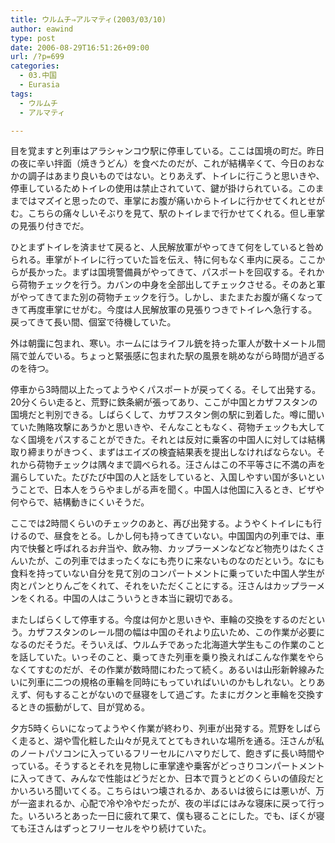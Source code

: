 ```yaml
---
title: ウルムチ⇒アルマティ(2003/03/10)
author: eawind
type: post
date: 2006-08-29T16:51:26+09:00
url: /?p=699
categories:
  - 03.中国
  - Eurasia
tags:
  - ウルムチ
  - アルマティ

---
```

目を覚ますと列車はアラシャンコウ駅に停車している。ここは国境の町だ。昨日の夜に辛い拌面（焼きうどん）を食べたのだが、これが結構辛くて、今日のおなかの調子はあまり良いものではない。とりあえず、トイレに行こうと思いきや、停車しているためトイレの使用は禁止されていて、鍵が掛けられている。このままではマズイと思ったので、車掌にお腹が痛いからトイレに行かせてくれとせがむ。こちらの痛々しいそぶりを見て、駅のトイレまで行かせてくれる。但し車掌の見張り付きでだ。

ひとまずトイレを済ませて戻ると、人民解放軍がやってきて何をしていると咎められる。車掌がトイレに行っていた旨を伝え、特に何もなく車内に戻る。ここからが長かった。まずは国境警備員がやってきて、パスポートを回収する。それから荷物チェックを行う。カバンの中身を全部出してチェックさせる。そのあと軍がやってきてまた別の荷物チェックを行う。しかし、またまたお腹が痛くなってきて再度車掌にせがむ。今度は人民解放軍の見張りつきでトイレへ急行する。戻ってきて長い間、個室で待機していた。

外は朝靄に包まれ、寒い。ホームにはライフル銃を持った軍人が数十メートル間隔で並んでいる。ちょっと緊張感に包まれた駅の風景を眺めながら時間が過ぎるのを待つ。

停車から3時間以上たってようやくパスポートが戻ってくる。そして出発する。20分くらい走ると、荒野に鉄条網が張ってあり、ここが中国とカザフスタンの国境だと判別できる。しばらくして、カザフスタン側の駅に到着した。噂に聞いていた賄賂攻撃にあうかと思いきや、そんなこともなく、荷物チェックも大してなく国境をパスすることができた。それとは反対に乗客の中国人に対しては結構取り締まりがきつく、まずはエイズの検査結果表を提出しなければならない。それから荷物チェックは隅々まで調べられる。汪さんはこの不平等さに不満の声を漏らしていた。たびたび中国の人と話をしていると、入国しやすい国が多いということで、日本人をうらやましがる声を聞く。中国人は他国に入るとき、ビザや何やらで、結構動きにくいそうだ。

ここでは2時間くらいのチェックのあと、再び出発する。ようやくトイレにも行けるので、昼食をとる。しかし何も持ってきていない。中国国内の列車では、車内で快餐と呼ばれるお弁当や、飲み物、カップラーメンなどなど物売りはたくさんいたが、この列車ではまったくなにも売りに来ないものなのだという。なにも食料を持っていない自分を見て別のコンパートメントに乗っていた中国人学生が肉とパンとりんごをくれて、それをいただくことにする。汪さんはカップラーメンをくれる。中国の人はこういうとき本当に親切である。

またしばらくして停車する。今度は何かと思いきや、車輪の交換をするのだという。カザフスタンのレール間の幅は中国のそれより広いため、この作業が必要になるのだそうだ。そういえば、ウルムチであった北海道大学生もこの作業のことを話していた。いっそのこと、乗ってきた列車を乗り換えればこんな作業をやらなくてすむのだが、その作業が数時間にわたって続く。あるいは山形新幹線みたいに列車に二つの規格の車輪を同時にもっていればいいのかもしれない。とりあえず、何もすることがないので昼寝をして過ごす。たまにガクンと車輪を交換するときの振動がして、目が覚める。

夕方5時くらいになってようやく作業が終わり、列車が出発する。荒野をしばらく走ると、湖や雪化粧した山々が見えてとてもきれいな場所を通る。汪さんが私のノートパソコンに入っているフリーセルにハマりだして、飽きずに長い時間やっている。そうするとそれを見物しに車掌達や乗客がどっさりコンパートメントに入ってきて、みんなで性能はどうだとか、日本で買うとどのくらいの値段だとかいろいろ聞いてくる。こちらはいつ壊されるか、あるいは彼らには悪いが、万が一盗まれるか、心配で冷や冷やだったが、夜の半ばにはみな寝床に戻って行った。いろいろとあった一日に疲れて果て、僕も寝ることにした。でも、ぼくが寝ても汪さんはずっとフリーセルをやり続けていた。
